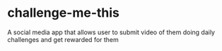 # challenge-me-this
A social media app that allows user to submit video of them doing daily challenges and get rewarded for them

